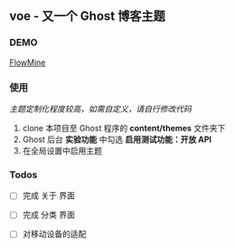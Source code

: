 ## voe - 又一个 Ghost 博客主题

### DEMO

[FlowMine](https://vizards.cc)

### 使用

*主题定制化程度较高，如需自定义，请自行修改代码*

1. clone 本项目至 Ghost 程序的 **content/themes** 文件夹下
2. Ghost 后台 **实验功能** 中勾选 **启用测试功能：开放 API**
3. 在全局设置中启用主题

### Todos

- [ ] 完成 关于 界面
- [ ] 完成 分类 界面
- [ ] 对移动设备的适配

